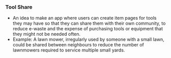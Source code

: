 ### Tool Share

- An idea to make an app where users can create item pages for tools they may have so that they can share them with their own community, to reduce e-waste and the expense of purchasing tools or equipment that they might not be needed often. 
- Example: A lawn mower, irregularly used by someone with a small lawn, could be shared between neighbours to reduce the number of lawnmowers required to service multiple small yards. 